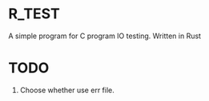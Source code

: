 # R_TEST
A simple program for C program IO testing. Written in Rust

# TODO
1. Choose whether use err file.

